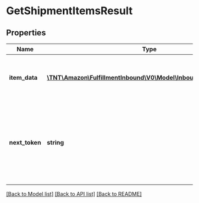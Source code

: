 # GetShipmentItemsResult

## Properties
Name | Type | Description | Notes
------------ | ------------- | ------------- | -------------
**item_data** | [**\TNT\Amazon\FulfillmentInbound\V0\Model\InboundShipmentItemList**](InboundShipmentItemList.md) | A list of item information for an inbound shipment. | [optional] 
**next_token** | **string** | When present and not empty, pass this string token in the next request to return the next response page. | [optional] 

[[Back to Model list]](../README.md#documentation-for-models) [[Back to API list]](../README.md#documentation-for-api-endpoints) [[Back to README]](../README.md)


